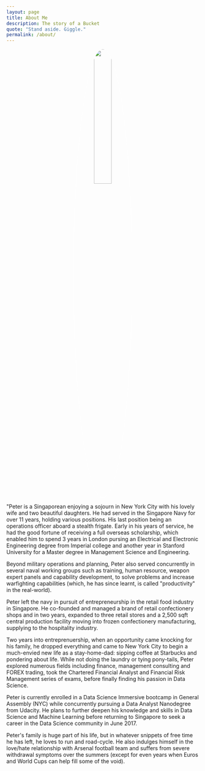 ```yaml
---
layout: page
title: About Me
description: The story of a Bucket
quote: "Stand aside. Giggle."
permalink: /about/
---
```


<center><img src = "![Drawing_A]({{site.url}}/images/profilepic.jpg)" style = "border: 1px #fff solid; border-radius: 100%; width: 30%;"></center>

<span class = "initial">"P</span>eter is a Singaporean enjoying a sojourn in New York City with his lovely wife and two beautiful daughters. He had served in the Singapore Navy for over 11 years, holding various positions. His last position being an operations officer aboard a stealth frigate. Early in his years of service, he had the good fortune of receiving a full overseas scholarship, which enabled him to spend 3 years in London pursing an Electrical and Electronic Engineering degree from Imperial college and another year in Stanford University for a Master degree in Management Science and Engineering.

Beyond military operations and planning, Peter also served concurrently in several naval working groups such as training, human resource, weapon expert panels and capability development, to solve problems and increase warfighting capabilities (which, he has since learnt, is called "productivity" in the real-world).

Peter left the navy in pursuit of entrepreneurship in the retail food industry in Singapore. He co-founded and managed a brand of retail confectionery shops and in two years, expanded to three retail stores and a 2,500 sqft central production facility moving into frozen confectionery manufacturing, supplying to the hospitality industry.

Two years into entreprenuership, when an opportunity came knocking for his family, he dropped everything and came to New York City to begin a much-envied new life as a stay-home-dad: sipping coffee at Starbucks and pondering about life. While not doing the laundry or tying pony-tails, Peter explored numerous fields including finance, management consulting and FOREX trading, took the Chartered Financial Analyst and Financial Risk Management series of exams, before finally finding his passion in Data Science.

Peter is currently enrolled in a Data Science Immersive bootcamp in General Assembly (NYC) while concurrently pursuing a Data Analyst Nanodegree from Udacity. He plans to further deepen his knowledge and skills in Data Science and Machine Learning before returning to Singapore to seek a career in the Data Science community in June 2017.

Peter's family is huge part of his life, but in whatever snippets of free time he has left, he loves to run and road-cycle. He also indulges himself in the love/hate relationship with Arsenal football team and suffers from severe withdrawal symptoms over the summers (except for even years when Euros and World Cups can help fill some of the void).
